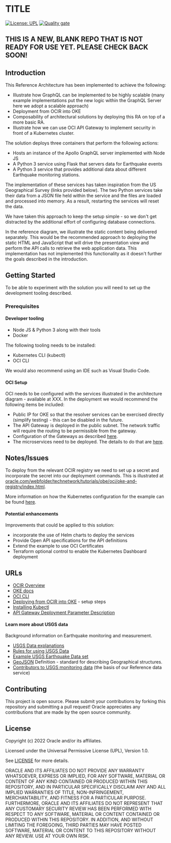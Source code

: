 # TITLE

[![License: UPL](https://img.shields.io/badge/license-UPL-green)](https://img.shields.io/badge/license-UPL-green) [![Quality gate](https://sonarcloud.io/api/project_badges/quality_gate?project=oracle-devrel_test)](https://sonarcloud.io/dashboard?id=oracle-devrel_test)

## THIS IS A NEW, BLANK REPO THAT IS NOT READY FOR USE YET.  PLEASE CHECK BACK SOON!

## Introduction
This Reference Architecture has been implemented to achieve the following:

- Illustrate  how GraphQL can be implemented to be highly scalable (many example implementations put the new logic within the GraphQL Server here we adopt a scalable approach)
- Deployment from OCIR into OKE
- Composability of architectural solutions by deploying this RA on top of a more basic RA.
- Illustrate how we can use OCI API Gateway to implement security in front of a Kubernetes cluster.

The solution deploys three containers that perform the following actions:

- Hosts an instance of the Apollo GraphQL server implemented with Node JS
- A Python 3 service using Flask that servers data for Earthquake events
- A Python 3 service that provides additional data about different Earthquake monitoring stations.

The implementation of these services has taken inspiration from the US Geographical Survey (links provided below). The two Python services take their data from a JSON file held within the service and the files are loaded and processed into memory. As a result, restarting the services will reset the data. 

We have taken this approach to keep the setup simple - so we don't get distracted by the additional effort of configuring database connections.

In the reference diagram, we illustrate the static content being delivered separately. This would be the recommended approach to deploying the static HTML and JavaScript that will drive the presentation view and perform the API calls to retrieve the web application data. This implementation has not implemented this functionality as it doesn't further the goals described in the introduction.

## Getting Started

To be able to experiment with the solution you will need to set up the development tooling described.

### Prerequisites

#### Developer tooling

- Node JS & Python 3 along with their tools
- Docker

The following tooling needs to be installed:

- Kubernetes CLI (kubectl)
- OCI CLI

We would also recommend using an IDE such as Visual Studio Code.

#### OCI Setup

OCI needs to be configured with the services illustrated in the architecture diagram - available at XXX. In the deployment we would recommend the following items be included:

- Public IP for OKE so that the resolver services can be exercised directly (simplify testing) - this can be disabled in the future.
- The API Gateway is deployed in the public subnet. The network traffic will require the routing to be permissible from the gateway.
- Configuration of the Gateways as described [here](./docs/api-config.md).
- The microservices need to be deployed. The details to do that are [here](./docs/k8s-configuration).

## Notes/Issues

To deploy from the relevant OCIR registry we need to set up a secret and incorporate the secret into our deployment commands. This is illustrated at [oracle.com/webfolder/technetwork/tutorials/obe/oci/oke-and-registry/index.html](https://kubernetes.io/docs/tasks/tools/).

More information on how the Kubernetes configuration for the example can be found [here](./docs/k8s-configuration).

#### Potential enhancements

Improvements that could be applied to this solution:

- incorporate the use of Helm charts to deploy the services
- Provide Open API specifications for the API definitions
- Extend the example to use OCI Certificates
- Terraform optional control to enable the Kubernetes Dashboard deployment

## URLs

* [OCIR Overview](https://docs.oracle.com/en-us/iaas/Content/Registry/Concepts/registryoverview.htm)
* [OKE docs](https://docs.oracle.com/en-us/iaas/Content/ContEng/home.htm)
* [OCI CLI](https://docs.oracle.com/en-us/iaas/Content/API/Concepts/cliconcepts.htm)
* [Deploying from OCIR into OKE](https://www.oracle.com/webfolder/technetwork/tutorials/obe/oci/oke-and-registry/index.html) - setup steps
* [Installing Kubectl](https://kubernetes.io/docs/tasks/tools/)
* [API Gateway Deployment Parameter Description](https://docs.oracle.com/en-us/iaas/Content/APIGateway/Tasks/apigatewaycreatingdeployment.htm)

#### Learn more about USGS data

Background information on Earthquake monitoring and measurement.

- [USGS Data explanations](https://earthquake.usgs.gov/data/comcat/index.php)
- [Rules for using USGS Data](https://www.usgs.gov/science/faqs/data-tools-and-technology)
- [Example USGS Earthquake Data set](https://earthquake.usgs.gov/earthquakes/feed/v1.0/summary/all_month.geojson)
- [GeoJSON](https://geojson.org/) Definition - standard for describing Geographical structures.
- [Contributors to USGS monitoring data](https://earthquake.usgs.gov/data/comcat/contributor/) (the basis of our Reference data service)

## Contributing

This project is open source.  Please submit your contributions by forking this repository and submitting a pull request!  Oracle appreciates any contributions that are made by the open source community.

## License
Copyright (c) 2022 Oracle and/or its affiliates.

Licensed under the Universal Permissive License (UPL), Version 1.0.

See [LICENSE](LICENSE) for more details.

ORACLE AND ITS AFFILIATES DO NOT PROVIDE ANY WARRANTY WHATSOEVER, EXPRESS OR IMPLIED, FOR ANY SOFTWARE, MATERIAL OR CONTENT OF ANY KIND CONTAINED OR PRODUCED WITHIN THIS REPOSITORY, AND IN PARTICULAR SPECIFICALLY DISCLAIM ANY AND ALL IMPLIED WARRANTIES OF TITLE, NON-INFRINGEMENT, MERCHANTABILITY, AND FITNESS FOR A PARTICULAR PURPOSE.  FURTHERMORE, ORACLE AND ITS AFFILIATES DO NOT REPRESENT THAT ANY CUSTOMARY SECURITY REVIEW HAS BEEN PERFORMED WITH RESPECT TO ANY SOFTWARE, MATERIAL OR CONTENT CONTAINED OR PRODUCED WITHIN THIS REPOSITORY. IN ADDITION, AND WITHOUT LIMITING THE FOREGOING, THIRD PARTIES MAY HAVE POSTED SOFTWARE, MATERIAL OR CONTENT TO THIS REPOSITORY WITHOUT ANY REVIEW. USE AT YOUR OWN RISK. 
